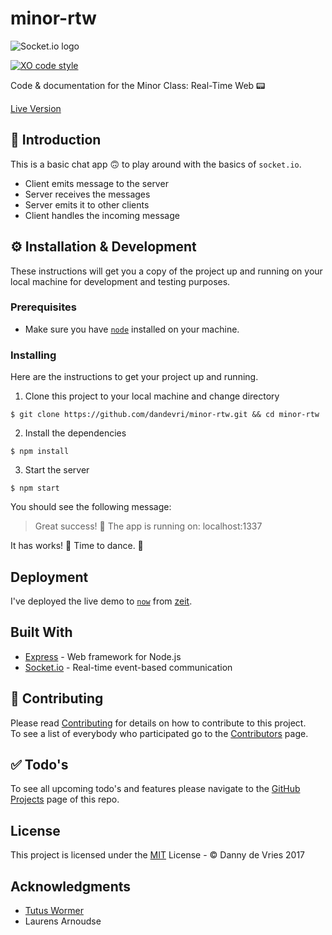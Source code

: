 # minor-rtw

![Socket.io logo](https://socket.io/assets/img/logo.svg)

[![XO code style](https://img.shields.io/badge/code_style-XO-5ed9c7.svg)](https://github.com/sindresorhus/xo)

Code &amp; documentation for the Minor Class: Real-Time Web 📟

[Live Version](https://minor-rtw-ermwnkjezw.now.sh/)

## :book: Introduction
This is a basic chat app 🙃 to play around with the basics of `socket.io`.
* Client emits message to the server
* Server receives the messages
* Server emits it to other clients
* Client handles the incoming message

## ⚙ Installation & Development

These instructions will get you a copy of the project up and running on your local machine for development and testing purposes.

### Prerequisites

* Make sure you have [`node`](https://nodejs.org/en/) installed on your machine.

### Installing

Here are the instructions to get your project up and running.  

1. Clone this project to your local machine and change directory
```
$ git clone https://github.com/dandevri/minor-rtw.git && cd minor-rtw
```
2. Install the dependencies
```
$ npm install
```
3. Start the server
```
$ npm start
```

You should see the following message:
> Great success! 🎉  The app is running on: localhost:1337

It has works! :tada: Time to dance. :dancer:

## Deployment
I've deployed the live demo to [`now`](https://zeit.co/now) from [zeit](https://zeit.co/).

## Built With

* [Express](https://expressjs.com/) - Web framework for Node.js
* [Socket.io](https://socket.io/) - Real-time event-based communication

## :page_facing_up: Contributing
Please read [Contributing](CONTRIBUTING.md) for details on how to contribute to this project.  
To see a list of everybody who participated go to the [Contributors](https://github.com/dandevri/minor-rtw/graphs/contributors) page.

## :white_check_mark: Todo's
To see all upcoming todo's and features please navigate to the [GitHub Projects](https://github.com/dandevri/minor-rtw/projects/) page of this repo.

## License
This project is licensed under the [MIT](LICENSE.MD) License - © Danny de Vries 2017

## Acknowledgments
* [Tutus Wormer](https://github.com/wooorm)
* Laurens Arnoudse
